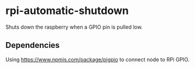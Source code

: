 # rpi-automatic-shutdown
Shuts down the raspberry when a GPIO pin is pulled low.

## Dependencies
Using https://www.npmjs.com/package/pigpio to connect node to RPi GPIO.
